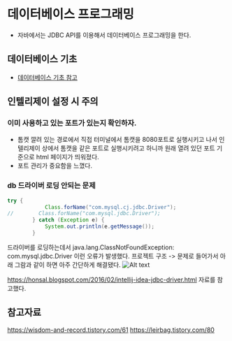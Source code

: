 # 데이터베이스 프로그래밍
* 자바에서는 JDBC API를 이용해서 데이터베이스 프로그래밍을 한다.

## 데이터베이스 기초
* [데이터베이스 기초 참고](./database_basic.md)

## 인텔리제이 설정 시 주의
### 이미 사용하고 있는 포트가 있는지 확인하자.
* 톰캣 깔려 있는 경로에서 직접 터미널에서 톰캣을 8080포트로 실행시키고 나서 인텔리제이 상에서 톰캣을 같은 포트로 실행시키려고 하니까 원래 열려 있던 포트 기준으로 html 페이지가 띄워졌다.
* 포트 관리가 중요함을 느꼈다.

### db 드라이버 로딩 안되는 문제

```java
try {
            Class.forName("com.mysql.cj.jdbc.Driver");
//        Class.forName("com.mysql.jdbc.Driver");
        } catch (Exception e) {
            System.out.println(e.getMessage());
        }
```
드라이버를 로딩하는데서 java.lang.ClassNotFoundException: com.mysql.jdbc.Driver 이런 오류가 발생했다. 
프로젝트 구조 -> 문제로 들어가서 아래 그람과 같이 하면 아주 간단하게 해결됐다.
![Alt text](<스크린샷 2023-07-26 오후 4.57.28.png>)

https://honsal.blogspot.com/2016/02/intellij-idea-jdbc-driver.html 자료를 참고했다.


## 참고자료
https://wisdom-and-record.tistory.com/61
https://leirbag.tistory.com/80
